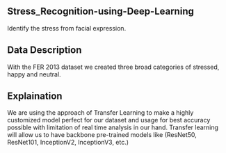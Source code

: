 ## Stress_Recognition-using-Deep-Learning

   Identify the stress from facial expression.
   
 ## Data Description
 
  With the FER 2013 dataset we created three broad categories of stressed, happy and neutral.

## Explaination

  We are using the approach of Transfer Learning to make a highly customized model perfect for our dataset and usage for best accuracy possible with limitation of real     time analysis in our hand. Transfer learning will allow us to have backbone pre-trained models like (ResNet50, ResNet101, InceptionV2, InceptionV3, etc.)
